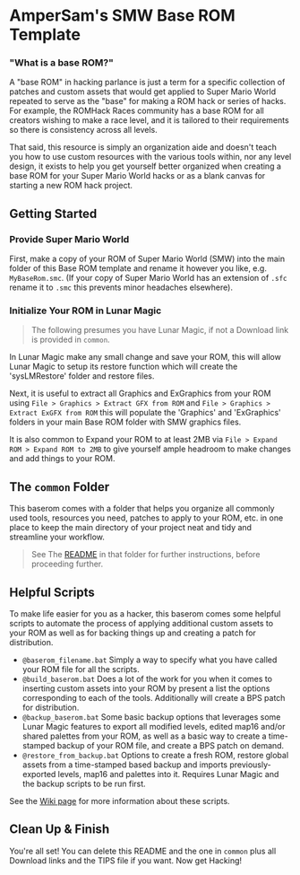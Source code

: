 # AmperSam's SMW Base ROM Template

### "What is a base ROM?"

A "base ROM" in hacking parlance is just a term for a specific collection of patches and custom assets that would get applied to Super Mario World repeated to serve as the "base" for making a ROM hack or series of hacks. For example, the ROMHack Races community has a base ROM for all creators wishing to make a race level, and it is tailored to their requirements so there is consistency across all levels. 

That said, this resource is simply an organization aide and doesn't teach you how to use custom resources with the various tools within, nor any level design, it exists to help you get yourself better organized when creating a base ROM for your Super Mario World hacks or as a blank canvas for starting a new ROM hack project.


## Getting Started

### Provide Super Mario World

First, make a copy of your ROM of Super Mario World (SMW) into the main folder of this Base ROM template and rename it however you like, e.g. `MyBaseRom.smc`. (If your copy of Super Mario World has an extension of `.sfc` rename it to `.smc` this prevents minor headaches elsewhere).

### Initialize Your ROM in Lunar Magic

> The following presumes you have Lunar Magic, if not a Download link is provided in `common`.

In Lunar Magic make any small change and save your ROM, this will allow Lunar Magic to setup its restore function which will create the 'sysLMRestore' folder and restore files.

Next, it is useful to extract all Graphics and ExGraphics from your ROM using `File > Graphics > Extract GFX from ROM` and `File > Graphics > Extract ExGFX from ROM` this will populate the 'Graphics' and 'ExGraphics' folders in your main Base ROM folder with SMW graphics files.

It is also common to Expand your ROM to at least 2MB via `File > Expand ROM > Expand ROM to 2MB` to give yourself ample headroom to make changes and add things to your ROM.


## The `common` Folder

This baserom comes with a folder that helps you organize all commonly used tools, resources you need, patches to apply to your ROM, etc. in one place to keep the main directory of your project neat and tidy and streamline your workflow.

> See The [README](/common/README.md) in that folder for further instructions, before proceeding further.

## Helpful Scripts

To make life easier for you as a hacker, this baserom comes some helpful scripts to automate the process of applying additional custom assets to your ROM as well as for backing things up and creating a patch for distribution.

- `@baserom_filename.bat` Simply a way to specify what you have called your ROM file for all the scripts.
- `@build_baserom.bat` Does a lot of the work for you when it comes to inserting custom assets into your ROM by present a list the options corresponding to each of the tools. Additionally will create a BPS patch for distribution.
- `@backup_baserom.bat` Some basic backup options that leverages some Lunar Magic features to export all modified levels, edited map16 and/or shared palettes from your ROM, as well as a basic way to create a time-stamped backup of your ROM file, and create a BPS patch on demand.
- `@restore_from_backup.bat` Options to create a fresh ROM, restore global assets from a time-stamped based backup and imports previously-exported levels, map16 and palettes into it. Requires Lunar Magic and the backup scripts to be run first.

See the [Wiki page](https://github.com/AmperSam-git/baserom-template/wiki/Using-the-Build-Scripts) for more information about these scripts.

## Clean Up & Finish

You're all set! You can delete this README and the one in `common` plus all Download links and the TIPS file if you want. Now get Hacking!